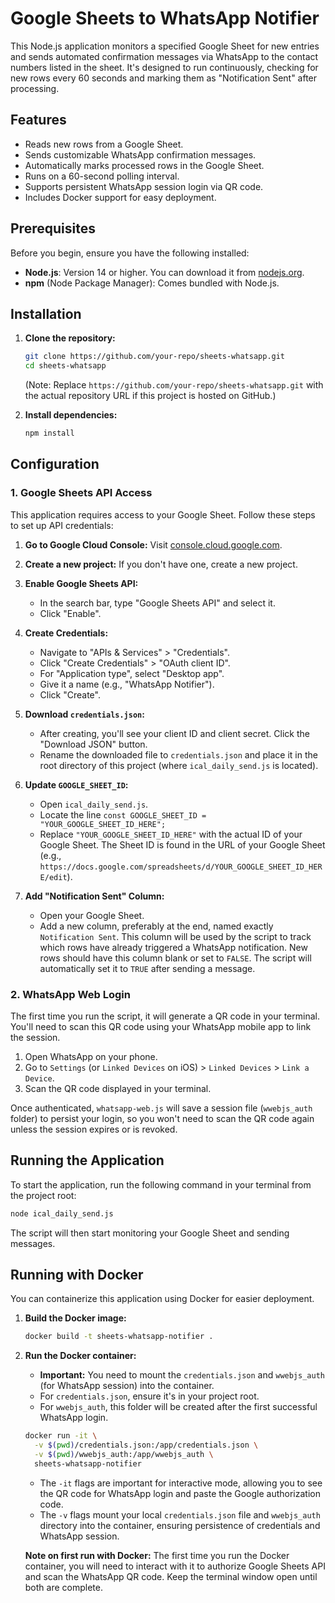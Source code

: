 # Google Sheets to WhatsApp Notifier

This Node.js application monitors a specified Google Sheet for new entries and sends automated confirmation messages via WhatsApp to the contact numbers listed in the sheet. It's designed to run continuously, checking for new rows every 60 seconds and marking them as "Notification Sent" after processing.

## Features

*   Reads new rows from a Google Sheet.
*   Sends customizable WhatsApp confirmation messages.
*   Automatically marks processed rows in the Google Sheet.
*   Runs on a 60-second polling interval.
*   Supports persistent WhatsApp session login via QR code.
*   Includes Docker support for easy deployment.

## Prerequisites

Before you begin, ensure you have the following installed:

*   **Node.js**: Version 14 or higher. You can download it from [nodejs.org](https://nodejs.org/).
*   **npm** (Node Package Manager): Comes bundled with Node.js.

## Installation

1.  **Clone the repository:**
    ```bash
    git clone https://github.com/your-repo/sheets-whatsapp.git
    cd sheets-whatsapp
    ```
    (Note: Replace `https://github.com/your-repo/sheets-whatsapp.git` with the actual repository URL if this project is hosted on GitHub.)

2.  **Install dependencies:**
    ```bash
    npm install
    ```

## Configuration

### 1. Google Sheets API Access

This application requires access to your Google Sheet. Follow these steps to set up API credentials:

1.  **Go to Google Cloud Console:** Visit [console.cloud.google.com](https://console.cloud.google.com/).
2.  **Create a new project:** If you don't have one, create a new project.
3.  **Enable Google Sheets API:**
    *   In the search bar, type "Google Sheets API" and select it.
    *   Click "Enable".
4.  **Create Credentials:**
    *   Navigate to "APIs & Services" > "Credentials".
    *   Click "Create Credentials" > "OAuth client ID".
    *   For "Application type", select "Desktop app".
    *   Give it a name (e.g., "WhatsApp Notifier").
    *   Click "Create".
5.  **Download `credentials.json`:**
    *   After creating, you'll see your client ID and client secret. Click the "Download JSON" button.
    *   Rename the downloaded file to `credentials.json` and place it in the root directory of this project (where `ical_daily_send.js` is located).

6.  **Update `GOOGLE_SHEET_ID`:**
    *   Open `ical_daily_send.js`.
    *   Locate the line `const GOOGLE_SHEET_ID = "YOUR_GOOGLE_SHEET_ID_HERE";`
    *   Replace `"YOUR_GOOGLE_SHEET_ID_HERE"` with the actual ID of your Google Sheet. The Sheet ID is found in the URL of your Google Sheet (e.g., `https://docs.google.com/spreadsheets/d/YOUR_GOOGLE_SHEET_ID_HERE/edit`).

7.  **Add "Notification Sent" Column:**
    *   Open your Google Sheet.
    *   Add a new column, preferably at the end, named exactly `Notification Sent`. This column will be used by the script to track which rows have already triggered a WhatsApp notification. New rows should have this column blank or set to `FALSE`. The script will automatically set it to `TRUE` after sending a message.

### 2. WhatsApp Web Login

The first time you run the script, it will generate a QR code in your terminal. You'll need to scan this QR code using your WhatsApp mobile app to link the session.

1.  Open WhatsApp on your phone.
2.  Go to `Settings` (or `Linked Devices` on iOS) > `Linked Devices` > `Link a Device`.
3.  Scan the QR code displayed in your terminal.

Once authenticated, `whatsapp-web.js` will save a session file (`wwebjs_auth` folder) to persist your login, so you won't need to scan the QR code again unless the session expires or is revoked.

## Running the Application

To start the application, run the following command in your terminal from the project root:

```bash
node ical_daily_send.js
```

The script will then start monitoring your Google Sheet and sending messages.

## Running with Docker

You can containerize this application using Docker for easier deployment.

1.  **Build the Docker image:**
    ```bash
    docker build -t sheets-whatsapp-notifier .
    ```

2.  **Run the Docker container:**
    *   **Important:** You need to mount the `credentials.json` and `wwebjs_auth` (for WhatsApp session) into the container.
    *   For `credentials.json`, ensure it's in your project root.
    *   For `wwebjs_auth`, this folder will be created after the first successful WhatsApp login.

    ```bash
    docker run -it \
      -v $(pwd)/credentials.json:/app/credentials.json \
      -v $(pwd)/wwebjs_auth:/app/wwebjs_auth \
      sheets-whatsapp-notifier
    ```
    *   The `-it` flags are important for interactive mode, allowing you to see the QR code for WhatsApp login and paste the Google authorization code.
    *   The `-v` flags mount your local `credentials.json` file and `wwebjs_auth` directory into the container, ensuring persistence of credentials and WhatsApp session.

    **Note on first run with Docker:** The first time you run the Docker container, you will need to interact with it to authorize Google Sheets API and scan the WhatsApp QR code. Keep the terminal window open until both are complete.
